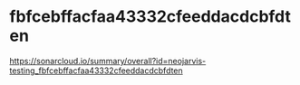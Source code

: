 # fbfcebffacfaa43332cfeeddacdcbfdten
https://sonarcloud.io/summary/overall?id=neojarvis-testing_fbfcebffacfaa43332cfeeddacdcbfdten
